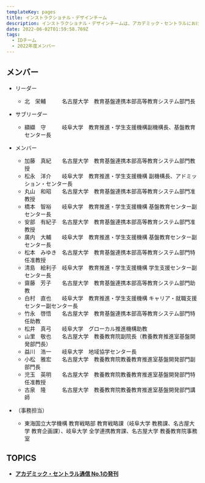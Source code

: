 ```yaml
---
templateKey: pages
title: インストラクショナル・デザインチーム
description: インストラクショナル・デザインチームは、アカデミック・セントラルにおける企画立案を担当します。
date: 2022-06-02T01:59:58.769Z
tags:
  - IDチーム
  - 2022年度メンバー
---
```

## メンバー

* リーダー

  * 北　栄輔　　　名古屋大学　教育基盤連携本部高等教育システム部門長
* サブリーダー

  * 纐纈　守　　　岐阜大学　教育推進・学生支援機構副機構長、基盤教育センター長
* メンバー

  * 加藤　真紀　　名古屋大学　教育基盤連携本部高等教育システム部門教授
  * 松永　洋介　　岐阜大学　教育推進・学生支援機構 副機構長、アドミッション・センター長
  * 丸山　和昭　　名古屋大学　教育基盤連携本部高等教育システム部門准教授
  * 橋本　智裕　　岐阜大学　教育推進・学生支援機構 基盤教育センター副センター長
  * 安部　有紀子　名古屋大学　教育基盤連携本部高等教育システム部門准教授　　
  * 廣内　大輔　　岐阜大学　教育推進・学生支援機構 基盤教育センター副センター長
  * 松本　みゆき　名古屋大学　教育基盤連携本部高等教育システム部門特任准教授　　
  * 清島　絵利子　岐阜大学　教育推進・学生支援機構 学生支援センター副センター長
  * 齋藤　芳子　　名古屋大学　教育基盤連携本部高等教育システム部門助教
  * 白村　直也　　岐阜大学　教育推進・学生支援機構 キャリア・就職支援センター副センター長
  * 竹永　啓悟　　名古屋大学　教育基盤連携本部高等教育システム部門特任助教　　
  * 松井　真弓　　岐阜大学　グローカル推進機構助教
  * 山里　敬也　　名古屋大学　教養教育院副院長（教養教育推進室基盤開発部門長）
  * 益川　浩一　　岐阜大学　地域協学センター長
  * 小松　雅宏　　名古屋大学　教養教育院教養教育推進室基盤開発部門副部門長
  * 児玉　英明　　名古屋大学　教養教育院教養教育推進室基盤開発部門特任准教授
  * 古泉　隆　　　名古屋大学　教養教育院教養教育推進室基盤開発部門講師


* （事務担当）

  * 東海国立大学機構 教育戦略部 教育戦略課（岐阜大学 教務課、名古屋大学 教育企画課）、岐阜大学 全学連携教育課、名古屋大学 教養教育院事務室

## TOPICS

* **[アカデミック・セントラル通信 No.1の発刊](http://ac.thers.ac.jp/news/academic_central_publication/)**